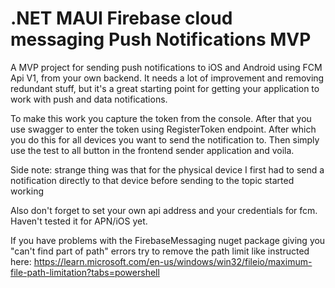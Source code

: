 # .NET MAUI Firebase cloud messaging Push Notifications MVP
 A MVP project for sending push notifications to iOS and Android using FCM Api V1, from your own backend. It needs a lot of improvement and removing redundant stuff, but it's a great starting point for getting your application to work with push and data notifications.

 To make this work you capture the token from the console. After that you use swagger to enter the token using RegisterToken endpoint. After which you do this for all devices you want to send the notification to. Then simply use the test to all button in the frontend sender application and voila.

Side note: strange thing was that for the physical device I first had to send a notification directly to that device before sending to the topic started working

Also don't forget to set your own api address and your credentials for fcm. Haven't tested it for APN/iOS yet.

 If you have problems with the FirebaseMessaging nuget package giving you "can't find part of path" errors try to remove the path limit like instructed here: https://learn.microsoft.com/en-us/windows/win32/fileio/maximum-file-path-limitation?tabs=powershell
